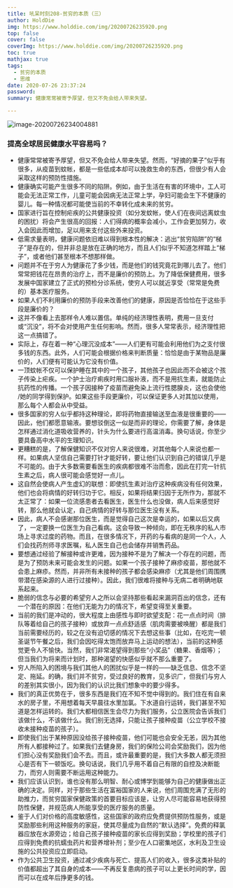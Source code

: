 ```yaml
---
title: 吼呆时刻208-贫穷的本质（三）
author: HoldDie
img: https://www.holddie.com/img/20200726235920.png
top: false
cover: false
coverImg: https://www.holddie.com/img/20200726235920.png
toc: true
mathjax: true
tags:
  - 贫穷的本质
  - 思维
date: 2020-07-26 23:37:24
password:
summary: 健康常常被寄予厚望，但又不免会给人带来失望。

---
```


![image-20200726234004881](https://www.holddie.com/img/20200726235920.png)

### 提高全球居民健康水平容易吗？

- 健康常常被寄予厚望，但又不免会给人带来失望。然而，“好摘的果子”似乎有很多，从疫苗到蚊帐，都是一些低成本却可以挽救生命的东西，但很少有人会采取这样的预防性措施。
- 健康确实可能产生很多不同的陷阱。例如，由于生活在有害的环境中，工人可能会无法正常工作，儿童可能会因病无法正常上学，孕妇可能会生下不健康的婴儿。每一种情况都可能使当前的不幸转化成未来的贫穷。
- 国家进行旨在控制疟疾的公共健康投资（如分发蚊帐，使人们在夜间远离蚊虫的困扰）将会产生很高的回报：人们得病的概率会减小，工作会更加努力，收入会因此而增加，足以用来支付这些外来投资。
- 低需求量表明，健康问题依旧难以得到根本性的解决：逃出“贫穷陷阱”的“梯子”是存在的，但并非总是放在正确的地方，而且人们似乎不知道怎样踏上“梯子”，或者他们甚至根本不想那样做。
- 问题并不在于穷人为健康花了多少钱，而是他们的钱究竟花到哪儿去了。他们常常把钱花在昂贵的治疗上，而不是廉价的预防上。为了降低保健费用，很多发展中国家建立了正式的预检分诊系统，使穷人可以就近享受（常常是免费的）基本医疗服务。
- 如果人们不利用廉价的预防手段来改善他们的健康，原因是否恰恰在于这些手段是廉价的？
- 这并不像看上去那样令人难以置信。单纯的经济理性表明，费用一旦支付或“沉没”，将不会对使用产生任何影响。然而，很多人常常表示，经济理性把这一点搞错了。
- 实际上，存在着一种“心理沉没成本”——人们更有可能会利用他们为之支付很多钱的东西。此外，人们可能会根据价格来判断质量：恰恰是由于某物品是廉价的，人们便有可能认为它没有价值。
- 一顶蚊帐不仅可以保护睡在其中的一个孩子，其他孩子也因此而不会被这个孩子传染上疟疾。一个护士治疗痢疾时用口服补液，而不是用抗生素，就能防止抗药性的传播。一个孩子因接种了疫苗而避免染上流行性腮腺炎，这也会使他 /她的同学得到保护。如果这些手段更廉价，可以保证更多人对其加以使用，那么每个人都会从中受益。
- 很多国家的穷人似乎都持这种理论，即将药物直接输送至血液是很重要的——因此，他们都愿意输液。要想驳倒这一似是而非的理论，你需要了解，身体是怎样通过消化道吸收营养的，针头为什么要进行高温消毒。换句话说，你至少要具备高中水平的生理知识。
- 更糟糕的是，了解保健知识不仅对穷人来说很难，对其他每个人来说也都一样。如果病人坚信自己需要打针才能好转，要让他们认识到自己的错误几乎是不可能的。由于大多数需要看医生的疾病都很难不治而愈，因此在打完一针抗生素之后，病人很可能会感觉好一点儿。
- 这自然会使病人产生虚幻的联想：即使抗生素对治疗这种疾病没有任何效果，他们也会将病情的好转归功于它。相反，如果将结果归因于无所作为，那就不太正常了：如果一位流感患者去看医生，医生什么也没做，病人后来感觉好转，那么他就会认定，自己病情的好转与那位医生没有关系。
- 因此，病人不会感谢那位医生，而是觉得自己这次是幸运的，如果以后又病了，一定要换一位医生为自己看病。这会导致一种倾向，即在无秩序的私人市场上寻求过度的药物。而且，在很多情况下，开药的与看病的是同一个人，人们会找药剂师寻求医嘱，私人医生自己也会储存并销售药品。
- 要想通过经验了解接种或许更难，因为接种不是为了解决一个存在的问题，而是为了预防未来可能会发生的问题。如果一个孩子接种了麻疹疫苗，那他就不会患上麻疹。然而，并非所有未接种的孩子都会感染麻疹（尤其是他们周围携带潜在感染源的人进行过接种）。因此，我们很难将接种与无病二者明确地联系起来。
- 脆弱的信念与必要的希望穷人之所以会坚持那些看起来漏洞百出的信念，还有一个潜在的原因：在他们无能为力的情况下，希望变得至关重要。
- 当前的我们是冲动的，很大程度上由感性与即时欲望支配：花一点点时间（排队等着给自己的孩子接种）或放弃一点点舒适感（肌肉需要被唤醒）都是我们当前需要经历的，较之在没有迫切感的情况下去想这些事（比如，在吃完一顿圣诞节午餐之后，我们会因吃得太饱而放弃马上运动的想法），当前的这种感觉更令人不愉快。当然，我们非常渴望得到那些“小奖品”（糖果、香烟等）；但当我们为将来而计划时，那种渴望的快感似乎就不那么重要了。
- 穷人所陷入的困境与我们其他人的困扰似乎是一样的——缺乏信息、信念不坚定、拖延。的确，我们并不贫穷，受过良好的教育，见多识广，但我们与穷人的差别其实很小，因为我们的认识比我们想象中的要少得多。
- 我们的真正优势在于，很多东西是我们在不知不觉中得到的。我们住在有自来水的房子里，不用想着每天早晨往水里加氯。下水道自行运转，我们甚至不知道是怎样运转的。我们大都相信医生会尽力为我们服务，公立医院会告诉我们该做什么，不该做什么。我们别无选择，只能让孩子接种疫苗（公立学校不接收未接种疫苗的孩子）。
- 即使我们出于某种原因没给孩子接种疫苗，他们可能也会安全无恙，因为其他所有人都接种过了。如果我们去健身房，我们的保险公司会奖励我们，因为他们担心没有奖励我们会不去。而且，或许最重要的是，我们大多数人都无须担心是否有下一顿饭吃。换句话说，我们几乎用不着自己有限的自控及决断能力，而穷人则需要不断运用这种能力。
- 我们应该认识到，谁也没有那么明智、耐心或博学到能够为自己的健康做出正确的决定。同样，对于那些生活在富裕国家的人来说，他们周围充满了无形的助推力，而贫穷国家保健政策的首要目标应该是，让穷人尽可能容易地获得预防性保健，并规范病人所能享受的医疗服务的质量。
- 鉴于人们对价格的高度敏感性，这些国家的政府应免费提供预防性服务，或是奖励那些利用这种服务的家庭，使其尽量成为自然的“默认选择”。免费的释氯器应放在水源旁边；给自己孩子接种疫苗的家长应得到奖励；学校里的孩子们应得到免费的抗蠕虫药片和营养增补剂；至少在人口密集地区，水利及卫生设施的公共投资应立即启动。
- 作为公共卫生投资，通过减少疾病与死亡、提高人们的收入，很多这类补贴的价值都超出了其自身的成本——不再反复患病的孩子可以上更长时间的学，因而可以在成年后挣更多的钱。